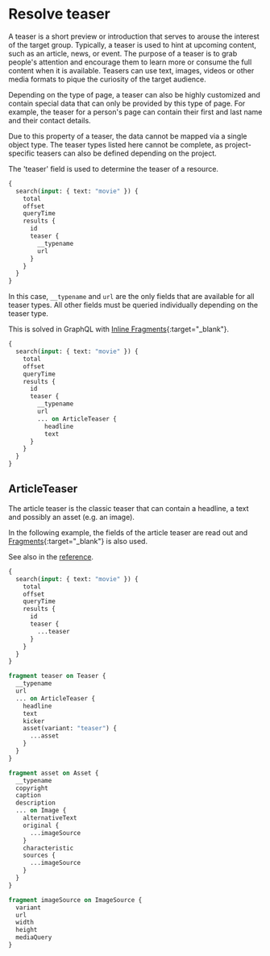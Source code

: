# Resolve teaser

A teaser is a short preview or introduction that serves to arouse the interest of the target group. Typically, a teaser is used to hint at upcoming content, such as an article, news, or event. The purpose of a teaser is to grab people's attention and encourage them to learn more or consume the full content when it is available. Teasers can use text, images, videos or other media formats to pique the curiosity of the target audience.

Depending on the type of page, a teaser can also be highly customized and contain special data that can only be provided by this type of page. For example, the teaser for a person's page can contain their first and last name and their contact details.

Due to this property of a teaser, the data cannot be mapped via a single object type. The teaser types listed here cannot be complete, as project-specific teasers can also be defined depending on the project.

The 'teaser' field is used to determine the teaser of a resource.

```graphql
{
  search(input: { text: "movie" }) {
    total
    offset
    queryTime
    results {
      id
      teaser {
        __typename
        url
      }
    }
  }
}
```

In this case, `__typename` and `url` are the only fields that are available for all teaser types. All other fields must be queried individually depending on the teaser type.

This is solved in GraphQL with [Inline Fragments](https://graphql.org/learn/queries/#inline-fragments){:target="\_blank"}.

```graphql
{
  search(input: { text: "movie" }) {
    total
    offset
    queryTime
    results {
      id
      teaser {
        __typename
        url
        ... on ArticleTeaser {
          headline
          text
      }
    }
  }
}
```

## ArticleTeaser

The article teaser is the classic teaser that can contain a headline, a text and possibly an asset (e.g. an image).

In the following example, the fields of the article teaser are read out and [Fragments](https://graphql.org/learn/queries/#fragments){:target="\_blank"} is also used.

See also in the [reference](../reference.md#articleteaser).

```graphql
{
  search(input: { text: "movie" }) {
    total
    offset
    queryTime
    results {
      id
      teaser {
        ...teaser
      }
    }
  }
}

fragment teaser on Teaser {
  __typename
  url
  ... on ArticleTeaser {
    headline
    text
    kicker
    asset(variant: "teaser") {
      ...asset
    }
  }
}

fragment asset on Asset {
  __typename
  copyright
  caption
  description
  ... on Image {
    alternativeText
    original {
      ...imageSource
    }
    characteristic
    sources {
      ...imageSource
    }
  }
}

fragment imageSource on ImageSource {
  variant
  url
  width
  height
  mediaQuery
}
```
